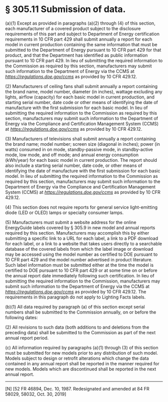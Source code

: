 # § 305.11   Submission of data.

(a)(1) Except as provided in paragraphs (a)(2) through (4) of this section, each manufacturer of a covered product subject to the disclosure requirements of this part and subject to Department of Energy certification requirements in 10 CFR part 429 shall submit annually a report for each model in current production containing the same information that must be submitted to the Department of Energy pursuant to 10 CFR part 429 for that product, and that the Department has identified as public information pursuant to 10 CFR part 429. In lieu of submitting the required information to the Commission as required by this section, manufacturers may submit such information to the Department of Energy via the CCMS at *https://regulations.doe.gov/ccms* as provided by 10 CFR 429.12.


(2) Manufacturers of ceiling fans shall submit annually a report containing the brand name, model number, diameter (in inches), wattage excluding any lights, airflow (capacity) for each basic model in current production, and starting serial number, date code or other means of identifying the date of manufacture with the first submission for each basic model. In lieu of submitting the required information to the Commission as required by this section, manufacturers may submit such information to the Department of Energy via the Compliance and Certification Management System (CCMS) at *https://regulations.doe.gov/ccms* as provided by 10 CFR 429.12.


(3) Manufacturers of televisions shall submit annually a report containing the brand name; model number; screen size (diagonal in inches); power (in watts) consumed in on mode, standby-passive mode, in standby-active mode, low mode, and off mode; and annual energy consumption (kWh/year) for each basic model in current production. The report should also include a starting serial number, date code, or other means of identifying the date of manufacture with the first submission for each basic model. In lieu of submitting the required information to the Commission as required by this section, manufacturers may submit such information to the Department of Energy via the Compliance and Certification Management System (CCMS) at *https://regulations.doe.gov/ccms* as provided by 10 CFR 429.12.


(4) This section does not require reports for general service light-emitting diode (LED or OLED) lamps or specialty consumer lamps.


(5) Manufacturers must submit a website address for the online EnergyGuide labels covered by § 305.9 in new model and annual reports required by this section. Manufacturers may accomplish this by either submitting a specific link to a URL for each label, a link to a PDF download for each label, or a link to a website that takes users directly to a searchable database of the covered labels from which the label image or download may be accessed using the model number as certified to DOE pursuant to 10 CFR part 429 and the model number advertised in product literature. Such label information must be submitted either at the time the model is certified to DOE pursuant to 10 CFR part 429 or at some time on or before the annual report date immediately following such certification. In lieu of submitting the required information to the Commission, manufacturers may submit such information to the Department of Energy via the CCMS at *https://regulations.doe.gov/ccms* as provided by 10 CFR 429.12. The requirements in this paragraph do not apply to Lighting Facts labels.


(b)(1) All data required by paragraph (a) of this section except serial numbers shall be submitted to the Commission annually, on or before the following dates:


(2) All revisions to such data (both additions to and deletions from the preceding data) shall be submitted to the Commission as part of the next annual report period.


(c) All information required by paragraphs (a)(1) through (3) of this section must be submitted for new models prior to any distribution of such model. Models subject to design or retrofit alterations which change the data contained in any annual report shall be reported in the manner required for new models. Models which are discontinued shall be reported in the next annual report.



---

[N] [52 FR 46894, Dec. 10, 1987. Redesignated and amended at 84 FR 58029, 58032, Oct. 30, 2019]




